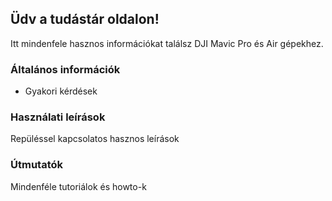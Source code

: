## Üdv a tudástár oldalon!

Itt mindenfele hasznos információkat találsz DJI Mavic Pro és Air gépekhez.

### Általános információk

  - Gyakori kérdések

### Használati leírások
Repüléssel kapcsolatos hasznos leírások



### Útmutatók
Mindenféle tutoriálok és howto-k


